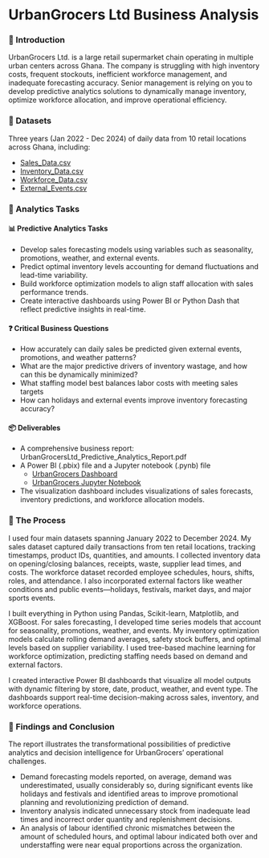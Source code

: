 # UrbanGrocers Ltd Business Analysis

### 📝 Introduction
UrbanGrocers Ltd. is a large retail supermarket chain operating in multiple urban centers across Ghana. The company is struggling with high inventory costs, frequent stockouts, inefficient workforce management, and inadequate forecasting accuracy. Senior management is relying on you to develop predictive analytics solutions to dynamically manage inventory, optimize workforce allocation, and improve operational efficiency.

### 🧾 Datasets
Three years (Jan 2022 - Dec 2024) of daily data from 10 retail locations across Ghana, including:
- [Sales_Data.csv](data/raw/sales_data.csv)
- [Inventory_Data.csv](data/raw/inventory_data.csv)
- [Workforce_Data.csv](data/raw/workforce_data.csv)
- [External_Events.csv](data/raw/external_events.csv)

### 🔧 Analytics Tasks
#### 📊 Predictive Analytics Tasks
- Develop sales forecasting models using variables such as seasonality, promotions, weather, and external events.
- Predict optimal inventory levels accounting for demand fluctuations and lead-time variability.
- Build workforce optimization models to align staff allocation with sales performance trends.
- Create interactive dashboards using Power BI or Python Dash that reflect predictive insights in real-time.

#### ❓ Critical Business Questions
- How accurately can daily sales be predicted given external events, promotions, and weather patterns?
- What are the major predictive drivers of inventory wastage, and how can this be dynamically minimized?
- What staffing model best balances labor costs with meeting sales targets
- How can holidays and external events improve inventory forecasting accuracy?

#### 📦 Deliverables
- A comprehensive business report: UrbanGrocersLtd_Predictive_Analytics_Report.pdf
- A Power BI (.pbix) file and a Jupyter notebook (.pynb) file
	- [UrbanGrocers Dashboard](reports/powerbi/urbangrocers_dashboard.pbix)
	- [UrbanGrocers Jupyter Notebook](notebooks/urbangrocers.ipynb)
- The visualization dashboard includes visualizations of sales forecasts, inventory predictions, and workforce allocation models.

### 🔄 The Process
I used four main datasets spanning January 2022 to December 2024. My sales dataset captured daily transactions from ten retail locations, tracking timestamps, product IDs, quantities, and amounts. I collected inventory data on opening/closing balances, receipts, waste, supplier lead times, and costs. The workforce dataset recorded employee schedules, hours, shifts, roles, and attendance. I also incorporated external factors like weather conditions and public events—holidays, festivals, market days, and major sports events.

I built everything in Python using Pandas, Scikit-learn, Matplotlib, and XGBoost. For sales forecasting, I developed time series models that account for seasonality, promotions, weather, and events. My inventory optimization models calculate rolling demand averages, safety stock buffers, and optimal levels based on supplier variability. I used tree-based machine learning for workforce optimization, predicting staffing needs based on demand and external factors.

I created interactive Power BI dashboards that visualize all model outputs with dynamic filtering by store, date, product, weather, and event type. The dashboards support real-time decision-making across sales, inventory, and workforce operations.

### 📌 Findings and Conclusion
The report illustrates the transformational possibilities of predictive analytics and decision intelligence for UrbanGrocers’ operational challenges.
- Demand forecasting models reported, on average, demand was underestimated, usually considerably so, during significant events like holidays and festivals and identified areas to improve promotional planning and revolutionizing prediction of demand.
- Inventory analysis indicated unnecessary stock from inadequate lead times and incorrect order quantity and replenishment decisions.
- An analysis of labour identified chronic mismatches between the amount of scheduled hours, and optimal labour indicated both over and understaffing were near equal proportions across the organization.

